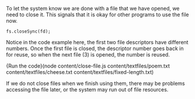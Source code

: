 To let the system know we are done with a file that we have opened, we need to close it. This signals that it is okay for other programs to use the file now.

`fs.closeSync(fd);`

Notice in the code example here, the first two file descriptors have different numbers. Once the first file is closed, the descriptor number goes back in for reuse, so when the next file (3) is opened, the number is reused.

{Run the code}(node content/close-file.js content/textfiles/poem.txt content/textfiles/cheese.txt content/textfiles/fixed-length.txt)

If we do not close files when we finish using them, there may be problems accessing the file later, or the system may run out of file resources.